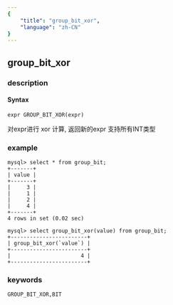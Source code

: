 ```yaml
---
{
    "title": "group_bit_xor",
    "language": "zh-CN"
}
---
```


<!-- 
Licensed to the Apache Software Foundation (ASF) under one
or more contributor license agreements.  See the NOTICE file
distributed with this work for additional information
regarding copyright ownership.  The ASF licenses this file
to you under the Apache License, Version 2.0 (the
"License"); you may not use this file except in compliance
with the License.  You may obtain a copy of the License at

  http://www.apache.org/licenses/LICENSE-2.0

Unless required by applicable law or agreed to in writing,
software distributed under the License is distributed on an
"AS IS" BASIS, WITHOUT WARRANTIES OR CONDITIONS OF ANY
KIND, either express or implied.  See the License for the
specific language governing permissions and limitations
under the License.
-->

## group_bit_xor
### description
#### Syntax

`expr GROUP_BIT_XOR(expr)`

对expr进行 xor 计算, 返回新的expr
支持所有INT类型

### example

```
mysql> select * from group_bit;
+-------+
| value |
+-------+
|     3 |
|     1 |
|     2 |
|     4 |
+-------+
4 rows in set (0.02 sec)

mysql> select group_bit_xor(value) from group_bit;
+------------------------+
| group_bit_xor(`value`) |
+------------------------+
|                      4 |
+------------------------+
```

### keywords

    GROUP_BIT_XOR,BIT
